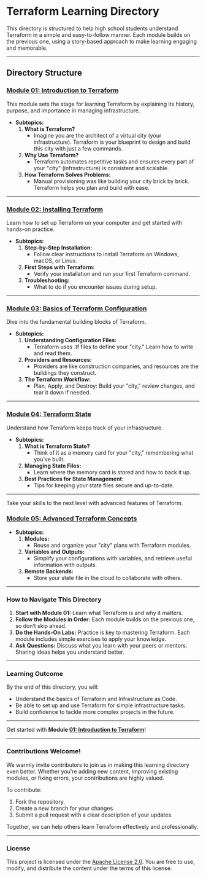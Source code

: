 # Terraform Learning Directory

This directory is structured to help high school students understand Terraform in a simple and easy-to-follow manner. Each module builds on the previous one, using a story-based approach to make learning engaging and memorable.

---

## Directory Structure

### **[Module 01: Introduction to Terraform](#module-01-introduction-to-terraform)**
This module sets the stage for learning Terraform by explaining its history, purpose, and importance in managing infrastructure.

- **Subtopics:**
  1. **What is Terraform?**
      - Imagine you are the architect of a virtual city (your infrastructure). Terraform is your blueprint to design and build this city with just a few commands.
  2. **Why Use Terraform?**
      - Terraform automates repetitive tasks and ensures every part of your "city" (infrastructure) is consistent and scalable.
  3. **How Terraform Solves Problems:**
      - Manual provisioning was like building your city brick by brick. Terraform helps you plan and build with ease.

---

### **[Module 02: Installing Terraform](#module-02-installing-terraform)**
Learn how to set up Terraform on your computer and get started with hands-on practice.

- **Subtopics:**
  1. **Step-by-Step Installation:**
      - Follow clear instructions to install Terraform on Windows, macOS, or Linux.
  2. **First Steps with Terraform:**
      - Verify your installation and run your first Terraform command.
  3. **Troubleshooting:**
      - What to do if you encounter issues during setup.

---

### **[Module 03: Basics of Terraform Configuration](#module-03-basics-of-terraform-configuration)**
Dive into the fundamental building blocks of Terraform.

- **Subtopics:**
  1. **Understanding Configuration Files:**
      - Terraform uses .tf files to define your "city." Learn how to write and read them.
  2. **Providers and Resources:**
      - Providers are like construction companies, and resources are the buildings they construct.
  3. **The Terraform Workflow:**
      - Plan, Apply, and Destroy: Build your "city," review changes, and tear it down if needed.

---

### **[Module 04: Terraform State](#module-04-terraform-state)**
Understand how Terraform keeps track of your infrastructure.

- **Subtopics:**
  1. **What is Terraform State?**
      - Think of it as a memory card for your "city," remembering what you've built.
  2. **Managing State Files:**
      - Learn where the memory card is stored and how to back it up.
  3. **Best Practices for State Management:**
      - Tips for keeping your state files secure and up-to-date.

---

Take your skills to the next level with advanced features of Terraform.
### **[Module 05: Advanced Terraform Concepts](#module-05-advanced-terraform-concepts)**

- **Subtopics:**
  1. **Modules:**
      - Reuse and organize your "city" plans with Terraform modules.
  2. **Variables and Outputs:**
      - Simplify your configurations with variables, and retrieve useful information with outputs.
  3. **Remote Backends:**
      - Store your state file in the cloud to collaborate with others.

---

### How to Navigate This Directory
1. **Start with Module 01:** Learn what Terraform is and why it matters.
2. **Follow the Modules in Order:** Each module builds on the previous one, so don’t skip ahead.
3. **Do the Hands-On Labs:** Practice is key to mastering Terraform. Each module includes simple exercises to apply your knowledge.
4. **Ask Questions:** Discuss what you learn with your peers or mentors. Sharing ideas helps you understand better.

---

### Learning Outcome
By the end of this directory, you will:
- Understand the basics of Terraform and Infrastructure as Code.
- Be able to set up and use Terraform for simple infrastructure tasks.
- Build confidence to tackle more complex projects in the future.


---

Get started with **Module [01: Introduction to Terraform](#module-01-introduction-to-terraform)**!

---

### Contributions Welcome!

We warmly invite contributors to join us in making this learning directory even better. Whether you're adding new content, improving existing modules, or fixing errors, your contributions are highly valued.

To contribute:
1. Fork the repository.
2. Create a new branch for your changes.
3. Submit a pull request with a clear description of your updates.

Together, we can help others learn Terraform effectively and professionally.

---

### License
This project is licensed under the [Apache License 2.0](LICENSE). You are free to use, modify, and distribute the content under the terms of this license.

